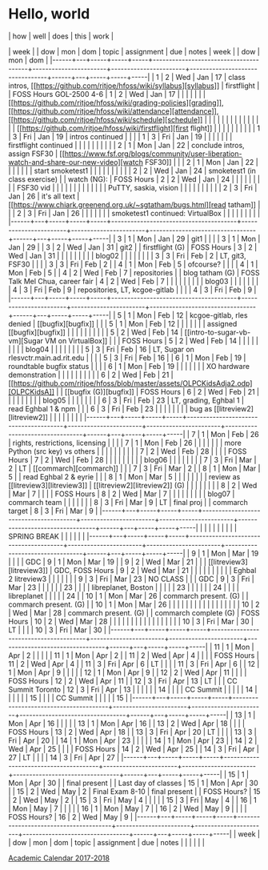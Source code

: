 
# Hello, world

| how | well | does | this | work |



| week |   | dow | mon | dom | topic                                 | assignment            | due                   | notes                           | week |   | dow | mon | dom |
|------+---+-----+-----+-----+---------------------------------------+-----------------------+-----------------------+---------------------------------+------+---+-----+-----+-----|
|    1 | 2 | Wed | Jan |  17 | class intros, [[https://github.com/ritjoe/hfoss/wiki/syllabus][syllabus]]                | firstflight           |                       | FOSS Hours GOL-2500 4-6         |    1 | 2 | Wed | Jan |  17 |
|      |   |     |     |     | [[https://github.com/ritjoe/hfoss/wiki/grading-policies][grading]], [[https://github.com/ritjoe/hfoss/wiki/attendance][attendance]], [[https://github.com/ritjoe/hfoss/wiki/schedule][schedule]]         |                       |                       |                                 |      |   |     |     |     |
|      |   |     |     |     | [[https://github.com/ritjoe/hfoss/wiki/firstflight][first flight]]                          |                       |                       |                                 |      |   |     |     |     |
|    1 | 3 | Fri | Jan |  19 | intros continued                      |                       |                       |                                 |    1 | 3 | Fri | Jan |  19 |
|      |   |     |     |     | firstflight continued                 |                       |                       |                                 |      |   |     |     |     |
|    2 | 1 | Mon | Jan |  22 | conclude intros, assign FSF30         | [[https://www.fsf.org/blogs/community/user-liberation-watch-and-share-our-new-video][watch FSF30]]           |                       |                                 |    2 | 1 | Mon | Jan |  22 |
|      |   |     |     |     | start smoketest1                      |                       |                       |                                 |      |   |     |     |     |
|    2 | 2 | Wed | Jan |  24 | smoketest1 (in class exercise)        |                       | watch (NG):           | FOSS Hours                      |    2 | 2 | Wed | Jan |  24 |
|      |   |     |     |     |                                       |                       | FSF30 vid             |                                 |      |   |     |     |     |
|      |   |     |     |     | PuTTY, saskia, vision                 |                       |                       |                                 |      |   |     |     |     |
|    2 | 3 | Fri | Jan |  26 | it's all text                         | [[https://www.chiark.greenend.org.uk/~sgtatham/bugs.html][read tatham]]           |                       |                                 |    2 | 3 | Fri | Jan |  26 |
|      |   |     |     |     | smoketest1 continued: VirtualBox      |                       |                       |                                 |      |   |     |     |     |
|------+---+-----+-----+-----+---------------------------------------+-----------------------+-----------------------+---------------------------------+------+---+-----+-----+-----|
|    3 | 1 | Mon | Jan |  29 | git1                                  |                       |                       |                                 |    3 | 1 | Mon | Jan |  29 |
|    3 | 2 | Wed | Jan |  31 | git2                                  |                       | firstflight (G)       | FOSS Hours                      |    3 | 2 | Wed | Jan |  31 |
|      |   |     |     |     |                                       |                       | blog02                |                                 |      |   |     |     |     |
|    3 | 3 | Fri | Feb |   2 | LT, git3, FSF30                       |                       |                       |                                 |    3 | 3 | Fri | Feb |   2 |
|    4 | 1 | Mon | Feb |   5 | ofcourse?                             |                       |                       |                                 |    4 | 1 | Mon | Feb |   5 |
|    4 | 2 | Wed | Feb |   7 | repositories                          |                       | blog tatham (G)       | FOSS Talk Mel Chua, career fair |    4 | 2 | Wed | Feb |   7 |
|      |   |     |     |     |                                       |                       | blog03                |                                 |      |   |     |     |     |
|    4 | 3 | Fri | Feb |   9 | repositories, LT, kcgoe-gitlab        |                       |                       |                                 |    4 | 3 | Fri | Feb |   9 |
|------+---+-----+-----+-----+---------------------------------------+-----------------------+-----------------------+---------------------------------+------+---+-----+-----+-----|
|    5 | 1 | Mon | Feb |  12 | kcgoe-gitlab, rles denied             | [[bugfix][bugfix]]                |                       |                                 |    5 | 1 | Mon | Feb |  12 |
|      |   |     |     |     | assigned [[bugfix][bugfix]]                       |                       |                       |                                 |      |   |     |     |     |
|    5 | 2 | Wed | Feb |  14 | [[intro-to-sugar-vb-vm][Sugar VM on VirtualBox]]                |                       |                       | FOSS Hours                      |    5 | 2 | Wed | Feb |  14 |
|      |   |     |     |     |                                       |                       | blog04                |                                 |      |   |     |     |     |
|    5 | 3 | Fri | Feb |  16 | LT, Sugar on rlesvctr.main.ad.rit.edu |                       |                       |                                 |    5 | 3 | Fri | Feb |  16 |
|    6 | 1 | Mon | Feb |  19 | roundtable bugfix status              |                       |                       |                                 |    6 | 1 | Mon | Feb |  19 |
|      |   |     |     |     | XO hardware demonstration             |                       |                       |                                 |      |   |     |     |     |
|    6 | 2 | Wed | Feb |  21 | [[https://github.com/ritjoe/hfoss/blob/master/assets/OLPCKidsAdja2.odp][OLPCKidsA]]                             |                       | [[bugfix (G)][bugfix]]                | FOSS Hours                      |    6 | 2 | Wed | Feb |  21 |
|      |   |     |     |     |                                       |                       | blog05                |                                 |      |   |     |     |     |
|    6 | 3 | Fri | Feb |  23 | LT, grading, Eghbal 1                 | read Eghbal 1 & npm   |                       |                                 |    6 | 3 | Fri | Feb |  23 |
|      |   |     |     |     |                                       | bug as [[litreview2][litreview2]]     |                       |                                 |      |   |     |     |     |
|------+---+-----+-----+-----+---------------------------------------+-----------------------+-----------------------+---------------------------------+------+---+-----+-----+-----|
|    7 | 1 | Mon | Feb |  26 | rights, restrictions, licensing       |                       |                       |                                 |    7 | 1 | Mon | Feb |  26 |
|      |   |     |     |     | more Python (src key) vs others       |                       |                       |                                 |      |   |     |     |     |
|    7 | 2 | Wed | Feb |  28 |                                       |                       |                       | FOSS Hours                      |    7 | 2 | Wed | Feb |  28 |
|      |   |     |     |     |                                       |                       | blog06                |                                 |      |   |     |     |     |
|    7 | 3 | Fri | Mar |   2 | LT                                    | [[commarch][commarch]]              |                       |                                 |    7 | 3 | Fri | Mar |   2 |
|    8 | 1 | Mon | Mar |   5 |                                       | read Eghbal 2 & eyrie |                       |                                 |    8 | 1 | Mon | Mar |   5 |
|      |   |     |     |     |                                       | review as [[litreview3][litreview3]]  | [[litreview2][litreview2]] (G)        |                                 |      |   |     |     |     |
|    8 | 2 | Wed | Mar |   7 |                                       |                       |                       | FOSS Hours                      |    8 | 2 | Wed | Mar |   7 |
|      |   |     |     |     |                                       |                       | blog07                | commarch team                   |      |   |     |     |     |
|    8 | 3 | Fri | Mar |   9 | LT                                    | final proj            |                       | commarch target                 |    8 | 3 | Fri | Mar |   9 |
|------+---+-----+-----+-----+---------------------------------------+-----------------------+-----------------------+---------------------------------+------+---+-----+-----+-----|
|      |   |     |     |     |                                       |                       |                       | SPRING BREAK                    |      |   |     |     |     |
|------+---+-----+-----+-----+---------------------------------------+-----------------------+-----------------------+---------------------------------+------+---+-----+-----+-----|
|    9 | 1 | Mon | Mar |  19 |                                       |                       |                       | GDC                             |    9 | 1 | Mon | Mar |  19 |
|    9 | 2 | Wed | Mar |  21 |                                       |                       | [[litreview3][litreview3]]            | GDC, FOSS Hours                 |    9 | 2 | Wed | Mar |  21 |
|      |   |     |     |     |                                       |                       |                       | Eghbal 2 litreview3             |      |   |     |     |     |
|    9 | 3 | Fri | Mar |  23 | NO CLASS                              |                       |                       | GDC                             |    9 | 3 | Fri | Mar |  23 |
|      |   |     |     |  23 |                                       |                       |                       | libreplanet, Boston             |      |   |     |     |  23 |
|      |   |     |     |  24 |                                       |                       |                       | libreplanet                     |      |   |     |     |  24 |
|   10 | 1 | Mon | Mar |  26 | commarch present. (G)                 |                       | commarch present. (G) |                                 |   10 | 1 | Mon | Mar |  26 |
|      |   |     |     |     |                                       |                       |                       |                                 |      |   |     |     |     |
|   10 | 2 | Wed | Mar |  28 | commarch present. (G)                 |                       | commarch complete (G) | FOSS Hours                      |   10 | 2 | Wed | Mar |  28 |
|      |   |     |     |     |                                       |                       |                       |                                 |      |   |     |     |     |
|   10 | 3 | Fri | Mar |  30 | LT                                    |                       |                       |                                 |   10 | 3 | Fri | Mar |  30 |
|------+---+-----+-----+-----+---------------------------------------+-----------------------+-----------------------+---------------------------------+------+---+-----+-----+-----|
|   11 | 1 | Mon | Apr |   2 |                                       |                       |                       |                                 |   11 | 1 | Mon | Apr |   2 |
|   11 | 2 | Wed | Apr |   4 |                                       |                       |                       | FOSS Hours                      |   11 | 2 | Wed | Apr |   4 |
|   11 | 3 | Fri | Apr |   6 | LT                                    |                       |                       |                                 |   11 | 3 | Fri | Apr |   6 |
|   12 | 1 | Mon | Apr |   9 |                                       |                       |                       |                                 |   12 | 1 | Mon | Apr |   9 |
|   12 | 2 | Wed | Apr |  11 |                                       |                       |                       | FOSS Hours                      |   12 | 2 | Wed | Apr |  11 |
|   12 | 3 | Fri | Apr |  13 | LT                                    |                       |                       | CC Summit Toronto               |   12 | 3 | Fri | Apr |  13 |
|      |   |     |     |  14 |                                       |                       |                       | CC Summit                       |      |   |     |     |  14 |
|      |   |     |     |  15 |                                       |                       |                       | CC Summit                       |      |   |     |     |  15 |
|------+---+-----+-----+-----+---------------------------------------+-----------------------+-----------------------+---------------------------------+------+---+-----+-----+-----|
|   13 | 1 | Mon | Apr |  16 |                                       |                       |                       |                                 |   13 | 1 | Mon | Apr |  16 |
|   13 | 2 | Wed | Apr |  18 |                                       |                       |                       | FOSS Hours                      |   13 | 2 | Wed | Apr |  18 |
|   13 | 3 | Fri | Apr |  20 | LT                                    |                       |                       |                                 |   13 | 3 | Fri | Apr |  20 |
|   14 | 1 | Mon | Apr |  23 |                                       |                       |                       |                                 |   14 | 1 | Mon | Apr |  23 |
|   14 | 2 | Wed | Apr |  25 |                                       |                       |                       | FOSS Hours                      |   14 | 2 | Wed | Apr |  25 |
|   14 | 3 | Fri | Apr |  27 | LT                                    |                       |                       |                                 |   14 | 3 | Fri | Apr |  27 |
|------+---+-----+-----+-----+---------------------------------------+-----------------------+-----------------------+---------------------------------+------+---+-----+-----+-----|
|   15 | 1 | Mon | Apr |  30 |                                       | final present         |                       | Last day of classes             |   15 | 1 | Mon | Apr |  30 |
|   15 | 2 | Wed | May |   2 | Final Exam 8-10                       | final present         |                       | FOSS Hours?                     |   15 | 2 | Wed | May |   2 |
|   15 | 3 | Fri | May |   4 |                                       |                       |                       |                                 |   15 | 3 | Fri | May |   4 |
|   16 | 1 | Mon | May |   7 |                                       |                       |                       |                                 |   16 | 1 | Mon | May |   7 |
|   16 | 2 | Wed | May |   9 |                                       |                       |                       | FOSS Hours?                     |   16 | 2 | Wed | May |   9 |
|------+---+-----+-----+-----+---------------------------------------+-----------------------+-----------------------+---------------------------------+------+---+-----+-----+-----|
| week |   | dow | mon | dom | topic                                 | assignment            | due                   | notes                           |      |   |     |     |     |

[Academic Calendar 2017-2018](https://www.rit.edu/calendar/1718.html)

